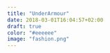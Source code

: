 ```yaml
---
title: "UnderArmour"
date: 2018-03-01T16:04:57+02:00
draft: true
color: "#eeeeee"
image: "fashion.png"
---
```



